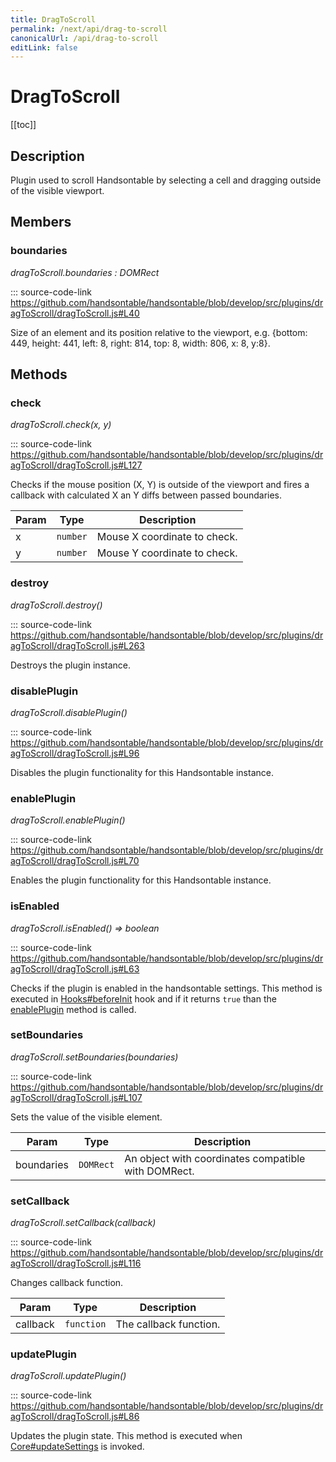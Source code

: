 ```yaml
---
title: DragToScroll
permalink: /next/api/drag-to-scroll
canonicalUrl: /api/drag-to-scroll
editLink: false
---
```


# DragToScroll

[[toc]]

## Description


Plugin used to scroll Handsontable by selecting a cell and dragging outside of the visible viewport.


## Members

### boundaries

_dragToScroll.boundaries : DOMRect_

::: source-code-link https://github.com/handsontable/handsontable/blob/develop/src/plugins/dragToScroll/dragToScroll.js#L40

Size of an element and its position relative to the viewport,
e.g. {bottom: 449, height: 441, left: 8, right: 814, top: 8, width: 806, x: 8, y:8}.


## Methods

### check

_dragToScroll.check(x, y)_

::: source-code-link https://github.com/handsontable/handsontable/blob/develop/src/plugins/dragToScroll/dragToScroll.js#L127

Checks if the mouse position (X, Y) is outside of the viewport and fires a callback with calculated X an Y diffs
between passed boundaries.


| Param | Type | Description |
| --- | --- | --- |
| x | `number` | Mouse X coordinate to check. |
| y | `number` | Mouse Y coordinate to check. |



### destroy

_dragToScroll.destroy()_

::: source-code-link https://github.com/handsontable/handsontable/blob/develop/src/plugins/dragToScroll/dragToScroll.js#L263

Destroys the plugin instance.



### disablePlugin

_dragToScroll.disablePlugin()_

::: source-code-link https://github.com/handsontable/handsontable/blob/develop/src/plugins/dragToScroll/dragToScroll.js#L96

Disables the plugin functionality for this Handsontable instance.



### enablePlugin

_dragToScroll.enablePlugin()_

::: source-code-link https://github.com/handsontable/handsontable/blob/develop/src/plugins/dragToScroll/dragToScroll.js#L70

Enables the plugin functionality for this Handsontable instance.



### isEnabled

_dragToScroll.isEnabled() ⇒ boolean_

::: source-code-link https://github.com/handsontable/handsontable/blob/develop/src/plugins/dragToScroll/dragToScroll.js#L63

Checks if the plugin is enabled in the handsontable settings. This method is executed in [Hooks#beforeInit](./Hooks/#beforeInit)
hook and if it returns `true` than the [enablePlugin](#DragToScroll+enablePlugin) method is called.



### setBoundaries

_dragToScroll.setBoundaries(boundaries)_

::: source-code-link https://github.com/handsontable/handsontable/blob/develop/src/plugins/dragToScroll/dragToScroll.js#L107

Sets the value of the visible element.


| Param | Type | Description |
| --- | --- | --- |
| boundaries | `DOMRect` | An object with coordinates compatible with DOMRect. |



### setCallback

_dragToScroll.setCallback(callback)_

::: source-code-link https://github.com/handsontable/handsontable/blob/develop/src/plugins/dragToScroll/dragToScroll.js#L116

Changes callback function.


| Param | Type | Description |
| --- | --- | --- |
| callback | `function` | The callback function. |



### updatePlugin

_dragToScroll.updatePlugin()_

::: source-code-link https://github.com/handsontable/handsontable/blob/develop/src/plugins/dragToScroll/dragToScroll.js#L86

Updates the plugin state. This method is executed when [Core#updateSettings](./Core/#updateSettings) is invoked.


